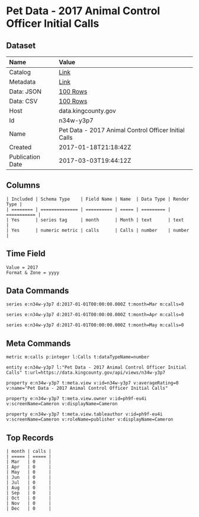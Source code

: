 # Pet Data - 2017 Animal Control Officer Initial Calls

## Dataset

| Name | Value |
| :--- | :---- |
| Catalog | [Link](https://catalog.data.gov/dataset/pet-data-2017-animal-control-officer-initial-calls) |
| Metadata | [Link](https://data.kingcounty.gov/api/views/n34w-y3p7) |
| Data: JSON | [100 Rows](https://data.kingcounty.gov/api/views/n34w-y3p7/rows.json?max_rows=100) |
| Data: CSV | [100 Rows](https://data.kingcounty.gov/api/views/n34w-y3p7/rows.csv?max_rows=100) |
| Host | data.kingcounty.gov |
| Id | n34w-y3p7 |
| Name | Pet Data - 2017 Animal Control Officer Initial Calls |
| Created | 2017-01-18T21:18:42Z |
| Publication Date | 2017-03-03T19:44:12Z |

## Columns

```ls
| Included | Schema Type    | Field Name | Name  | Data Type | Render Type |
| ======== | ============== | ========== | ===== | ========= | =========== |
| Yes      | series tag     | month      | Month | text      | text        |
| Yes      | numeric metric | calls      | Calls | number    | number      |
```

## Time Field

```ls
Value = 2017
Format & Zone = yyyy
```

## Data Commands

```ls
series e:n34w-y3p7 d:2017-01-01T00:00:00.000Z t:month=Mar m:calls=0

series e:n34w-y3p7 d:2017-01-01T00:00:00.000Z t:month=Apr m:calls=0

series e:n34w-y3p7 d:2017-01-01T00:00:00.000Z t:month=May m:calls=0
```

## Meta Commands

```ls
metric m:calls p:integer l:Calls t:dataTypeName=number

entity e:n34w-y3p7 l:"Pet Data - 2017 Animal Control Officer Initial Calls" t:url=https://data.kingcounty.gov/api/views/n34w-y3p7

property e:n34w-y3p7 t:meta.view v:id=n34w-y3p7 v:averageRating=0 v:name="Pet Data - 2017 Animal Control Officer Initial Calls"

property e:n34w-y3p7 t:meta.view.owner v:id=ph9f-eu4i v:screenName=Cameron v:displayName=Cameron

property e:n34w-y3p7 t:meta.view.tableauthor v:id=ph9f-eu4i v:screenName=Cameron v:roleName=publisher v:displayName=Cameron
```

## Top Records

```ls
| month | calls | 
| ===== | ===== | 
| Mar   | 0     | 
| Apr   | 0     | 
| May   | 0     | 
| Jun   | 0     | 
| Jul   | 0     | 
| Aug   | 0     | 
| Sep   | 0     | 
| Oct   | 0     | 
| Nov   | 0     | 
| Dec   | 0     | 
```